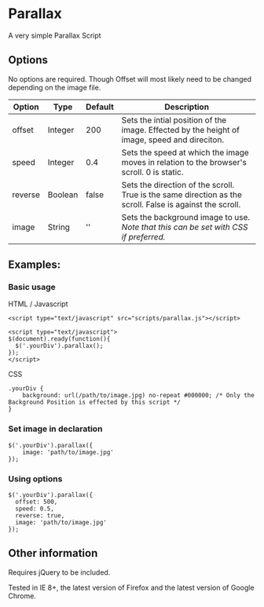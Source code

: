 # Parallax
A very simple Parallax Script

## Options

No options are required.  Though Offset will most likely need to be changed depending on the image file.

| Option  |  Type   | Default | Description |
|---------|---------|---------|-------------|
| offset  | Integer |   200   | Sets the intial position of the image.  Effected by the height of image, speed and direciton. |
|  speed  | Integer |   0.4   | Sets the speed at which the image moves in relation to the browser's scroll. 0 is static. |
| reverse | Boolean |  false  | Sets the direction of the scroll. True is the same direction as the scroll. False is against the scroll. |
|  image  | String  |   ''    | Sets the background image to use.  *Note that this can be set with CSS if preferred.* |

## Examples:

### Basic usage

HTML / Javascript

    <script type="text/javascript" src="scripts/parallax.js"></script>
  
    <script type="text/javascript">
    $(document).ready(function(){
      $('.yourDiv').parallax();
    });
    </script>

CSS

    .yourDiv {
        background: url(/path/to/image.jpg) no-repeat #000000; /* Only the Background Position is effected by this script */
    }
    
### Set image in declaration

    $('.yourDiv').parallax({
        image: 'path/to/image.jpg'
    });
    
### Using options

    $('.yourDiv').parallax({
      offset: 500,
      speed: 0.5,
      reverse: true,
      image: 'path/to/image.jpg'
    });

## Other information

Requires jQuery to be included.

Tested in IE 8+, the latest version of Firefox and the latest version of Google Chrome.
